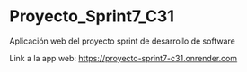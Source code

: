 # Proyecto_Sprint7_C31
Aplicación web del proyecto sprint de desarrollo de software

Link a la app web: https://proyecto-sprint7-c31.onrender.com
